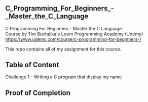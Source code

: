 # <h2><b> C_Programming_For_Beginners_-_Master_the_C_Language </b></h2>
C Programming For Beginners - Master the C Language. <br>
Course by Tim Buchalka's Learn Programming Academy (Udemy) <br>
https://www.udemy.com/course/c-programming-for-beginners-/ <br>

This repo contains all of my assignment for this course.

## Table of Content
Challenge 1 - Writing a C program that display my name


## Proof of Completion
